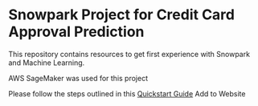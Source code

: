 # Snowpark Project for Credit Card Approval Prediction
This repository contains resources to get first experience with Snowpark and Machine Learning.

AWS SageMaker was used for this project

Please follow the steps outlined in this [Quickstart Guide](https://quickstarts.snowflake.com/guide/getting_started_snowpark_machine_learning/index.html)
Add to Website
